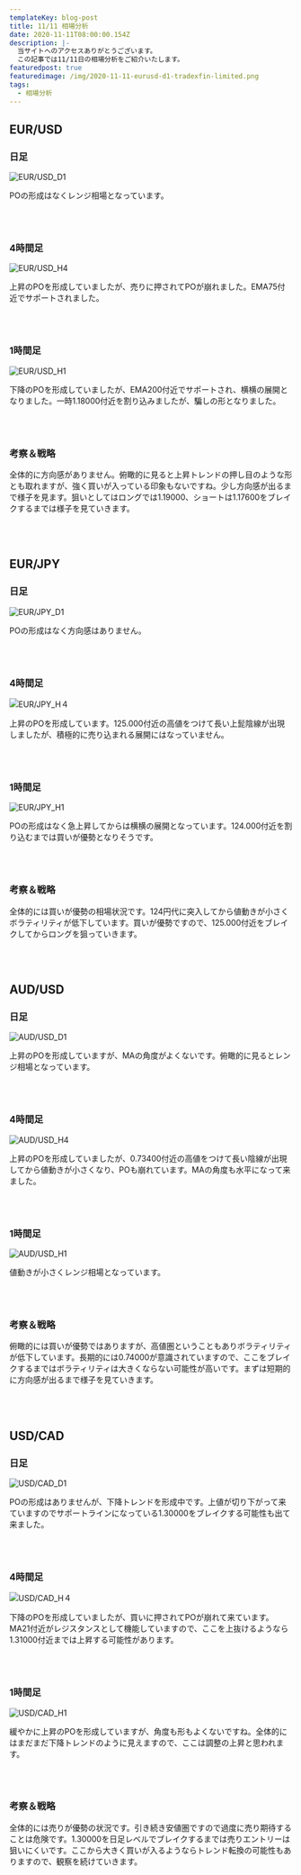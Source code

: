```yaml
---
templateKey: blog-post
title: 11/11 相場分析
date: 2020-11-11T08:00:00.154Z
description: |-
  当サイトへのアクセスありがとうございます。
  この記事では11/11日の相場分析をご紹介いたします。
featuredpost: true
featuredimage: /img/2020-11-11-eurusd-d1-tradexfin-limited.png
tags:
  - 相場分析
---
```

## EUR/USD

### 日足

![EUR/USD_D1](/img/2020-11-11-eurusd-d1-tradexfin-limited.png)

POの形成はなくレンジ相場となっています。

<br/>
<br/>

### 4時間足

![EUR/USD_H4](/img/2020-11-11-eurusd-h4-tradexfin-limited.png)

上昇のPOを形成していましたが、売りに押されてPOが崩れました。EMA75付近でサポートされました。

<br/>
<br/>

### 1時間足

![EUR/USD_H1](/img/2020-11-11-eurusd-h1-tradexfin-limited.png)

下降のPOを形成していましたが、EMA200付近でサポートされ、横横の展開となりました。一時1.18000付近を割り込みましたが、騙しの形となりました。

<br/>
<br/>

### 考察＆戦略

全体的に方向感がありません。俯瞰的に見ると上昇トレンドの押し目のような形とも取れますが、強く買いが入っている印象もないですね。少し方向感が出るまで様子を見ます。狙いとしてはロングでは1.19000、ショートは1.17600をブレイクするまでは様子を見ていきます。

<br/>
<br/>

## EUR/JPY

### 日足

![EUR/JPY_D1](/img/2020-11-11-eurjpy-d1-tradexfin-limited.png)

POの形成はなく方向感はありません。

<br/>
<br/>

### 4時間足

![EUR/JPY_H４](/img/2020-11-11-eurjpy-h4-tradexfin-limited.png)

上昇のPOを形成しています。125.000付近の高値をつけて長い上髭陰線が出現しましたが、積極的に売り込まれる展開にはなっていません。

<br/>
<br/>

### 1時間足

![EUR/JPY_H1](/img/2020-11-11-eurjpy-h1-tradexfin-limited.png)

POの形成はなく急上昇してからは横横の展開となっています。124.000付近を割り込むまでは買いが優勢となりそうです。

<br/>
<br/>

### 考察＆戦略

全体的には買いが優勢の相場状況です。124円代に突入してから値動きが小さくボラティリティが低下しています。買いが優勢ですので、125.000付近をブレイクしてからロングを狙っていきます。

<br/>
<br/>

## AUD/USD

### 日足

![AUD/USD_D1](/img/2020-11-11-audusd-d1-tradexfin-limited.png)

上昇のPOを形成していますが、MAの角度がよくないです。俯瞰的に見るとレンジ相場となっています。

<br/>
<br/>

### 4時間足

![AUD/USD_H4](/img/2020-11-11-audusd-h4-tradexfin-limited.png)

上昇のPOを形成していましたが、0.73400付近の高値をつけて長い陰線が出現してから値動きが小さくなり、POも崩れています。MAの角度も水平になって来ました。

<br/>
<br/>

### 1時間足

![AUD/USD_H1](/img/2020-11-11-audusd-h1-tradexfin-limited.png)

値動きが小さくレンジ相場となっています。

<br/>
<br/>

### 考察＆戦略

俯瞰的には買いが優勢ではありますが、高値圏ということもありボラティリティが低下しています。長期的には0.74000が意識されていますので、ここをブレイクするまではボラティリティは大きくならない可能性が高いです。まずは短期的に方向感が出るまで様子を見ていきます。

<br/>
<br/>

## USD/CAD

### 日足

![USD/CAD_D1](/img/2020-11-11-usdcad-d1-tradexfin-limited.png)

POの形成はありませんが、下降トレンドを形成中です。上値が切り下がって来ていますのでサポートラインになっている1.30000をブレイクする可能性も出て来ました。

<br/>
<br/>

### 4時間足

![USD/CAD_H４](/img/2020-11-11-usdcad-h4-tradexfin-limited.png)

下降のPOを形成していましたが、買いに押されてPOが崩れて来ています。MA21付近がレジスタンスとして機能していますので、ここを上抜けるようなら1.31000付近までは上昇する可能性があります。

<br/>
<br/>

### 1時間足

![USD/CAD_H1](/img/2020-11-11-usdcad-h1-tradexfin-limited.png)

緩やかに上昇のPOを形成していますが、角度も形もよくないですね。全体的にはまだまだ下降トレンドのように見えますので、ここは調整の上昇と思われます。

<br/>
<br/>

### 考察＆戦略

全体的には売りが優勢の状況です。引き続き安値圏ですので過度に売り期待することは危険です。1.30000を日足レベルでブレイクするまでは売りエントリーは狙いにくいです。ここから大きく買いが入るようならトレンド転換の可能性もありますので、観察を続けていきます。

